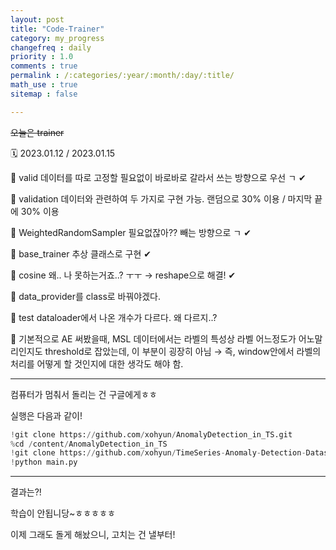 ```yaml
---
layout: post
title: "Code-Trainer"
category: my_progress
changefreq : daily
priority : 1.0
comments : true
permalink : /:categories/:year/:month/:day/:title/
math_use : true
sitemap : false

---
```


~~오늘은 trainer~~

🗓️ 2023.01.12 / 2023.01.15

🍙 valid 데이터를 따로 고정할 필요없이 바로바로 갈라서 쓰는 방향으로 우선 ㄱ ✔

🍙 validation 데이터와 관련하여 두 가지로 구현 가능. 랜덤으로 30% 이용 / 마지막 끝에 30% 이용 

🍙 WeightedRandomSampler 필요없잖아?? 빼는 방향으로 ㄱ ✔

🍙 base_trainer 추상 클래스로 구현 ✔

🍙 cosine 왜.. 나 못하는거죠..? ㅜㅜ → reshape으로 해결! ✔

🍙 data_provider를 class로 바꿔야겠다.

🍙 test dataloader에서 나온 개수가 다르다. 왜 다르지..?

🍙 기본적으로 AE 써봤을때, MSL 데이터에서는 라벨의 특성상 라벨 어느정도가 어노말리인지도 threshold로 잡았는데, 이 부분이 굉장히 아님 → 즉, window안에서 라벨의 처리를 어떻게 할 것인지에 대한 생각도 해야 함.

---

컴퓨터가 멈춰서 돌리는 건 구글에게ㅎㅎ

실행은 다음과 같이!

```python
!git clone https://github.com/xohyun/AnomalyDetection_in_TS.git
%cd /content/AnomalyDetection_in_TS
!git clone https://github.com/xohyun/TimeSeries-Anomaly-Detection-Dataset.git
!python main.py
```

---

결과는?! 

학습이 안됩니당~ㅎㅎㅎㅎㅎ 

이제 그래도 돌게 해놨으니, 고치는 건 낼부터!
